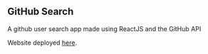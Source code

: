 ## GitHub Search
A github user search app made using ReactJS and the GitHub API

Website deployed [here](https://githubsearch.vercel.app/).